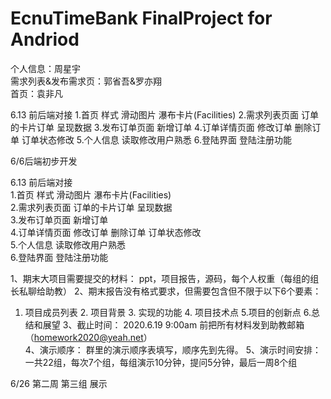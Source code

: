 # EcnuTimeBank FinalProject for Andriod

个人信息：周星宇  
需求列表&发布需求页：郭省吾&罗亦翔  
首页：袁非凡   

6.13 前后端对接
1.首页 样式 滑动图片 瀑布卡片(Facilities)
2.需求列表页面 订单的卡片订单 呈现数据
3.发布订单页面  新增订单
4.订单详情页面 修改订单 删除订单 订单状态修改
5.个人信息 读取修改用户熟悉
6.登陆界面 登陆注册功能

6/6后端初步开发  

6.13 前后端对接  
1.首页 样式 滑动图片 瀑布卡片(Facilities)  
2.需求列表页面 订单的卡片订单 呈现数据  
3.发布订单页面  新增订单  
4.订单详情页面 修改订单 删除订单 订单状态修改  
5.个人信息 读取修改用户熟悉  
6.登陆界面 登陆注册功能  

1、期末大项目需要提交的材料： 
ppt，项目报告，源码，每个人权重（每组的组长私聊给助教） 
2、期末报告没有格式要求，但需要包含但不限于以下6个要素： 
1. 项目成员列表 2. 项目背景 3. 实现的功能 4. 项目技术点 5.项目的创新点 6.总结和展望 
3、截止时间：
2020.6.19 9:00am 前把所有材料发到助教邮箱（homework2020@yeah.net）  
4、演示顺序： 
群里的演示顺序表填写，顺序先到先得。 
5、演示时间安排： 
一共22组，每次7个组，每组演示10分钟，提问5分钟，最后一周8个组  


6/26 第二周 第三组 展示  
